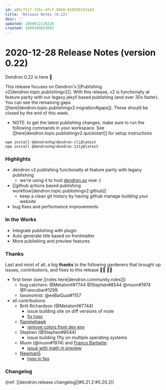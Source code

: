 ```yaml
---
id: e05c751f-7d5c-4fcf-8868-01092813d1dd
title: 'Release Notes (0.22)'
desc: ''
updated: 1609612126226
created: 1609180024902
---
```


# 2020-12-28 Release Notes (version 0.22)

Dendron 0.22 is here 🌱

This release focuses on Dendron's [[Publishing v2|dendron.topic.publishingv2]]. With this release, v2 is functionally at feature parity with our legacy jekyll based publishing (and over 30x faster). You can see the remaining gaps [[here|dendron.topic.publishingv2.migration#gaps]]. These should be closed by the end of this week. 

- NOTE: to get the latest publishing changes, make sure to run the following commands in your workspace. See [[here|dendron.topic.publishingv2.quickstart]] for setup instructions
```
npm install @dendronhq/dendron-cli@latest
npm install @dendronhq/dendron-11ty@latest
```

### Highlights
- dendron v2 publishing functionally at feature parity with legacy publishing
    - we're using it to host [dendron.so](https://dendron.so/) now :)
- [[github actions based publishing workflow|dendron.topic.publishingv2.github]] 
    - keep a clean git history by having github manage building your website 
- bug fixes and performance improvements

### In the Works
- Integrate publishing with plugin
- Auto generate title based on frontmatter
- More publishing and preview features

### Thanks
Last and most of all, a big **thanks** to the following gardeners that brought up issues, contributions, and fixes to this release 👨‍🌾 👩‍🌾

- first timer (see [[roles here|dendron.community.roles]])
    - bug catchers: @Metalsmf#7744 @Stephen#8544 @muon#1974 @Francobar#1299 
    - taxonomist: @eeBaiQuai#1157 
- all contributions
    - Britt Richardson (@Metalsmf#7744)
        - issue building site on diff versions of node
        - [fix typo](https://github.com/dendronhq/dendron-site/pull/50)
    - [flammehawk](https://github.com/flammehawk)
        - [remove colors from dev env](https://github.com/dendronhq/dendron/pull/423)
    - Stephen (@Stephen#8544)
        - issue building 11ty on multiple operating systems
    - Muon (@muon#1974) and [Franco Barbeite](https://github.com/FrancoB411):
        - [issue with math in preview](https://app.zenhub.com/workspaces/dendron-5f06937cfa4f3b001d5673c9/issues/dendronhq/dendron/424)
    - [Newman5](https://github.com/Newman5)
        - [typo in faq](https://github.com/dendronhq/dendron/pull/426)

### Changelog

((ref: [[dendron.release.changelog]]#0.21.2:#0.20.2))